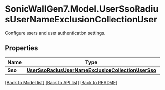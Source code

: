 # SonicWallGen7.Model.UserSsoRadiusUserNameExclusionCollectionUser
Configure users and user authentication settings.

## Properties

Name | Type | Description | Notes
------------ | ------------- | ------------- | -------------
**Sso** | [**UserSsoRadiusUserNameExclusionCollectionUserSso**](UserSsoRadiusUserNameExclusionCollectionUserSso.md) |  | [optional] 

[[Back to Model list]](../README.md#documentation-for-models) [[Back to API list]](../README.md#documentation-for-api-endpoints) [[Back to README]](../README.md)

